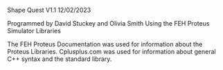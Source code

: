 Shape Quest V1.1             12/02/2023

Programmed by David Stuckey and Olivia Smith
Using the FEH Proteus Simulator Libraries

The FEH Proteus Documentation was used for information about the Proteus Libraries.
Cplusplus.com was used for information about general C++ syntax and the standard library.
